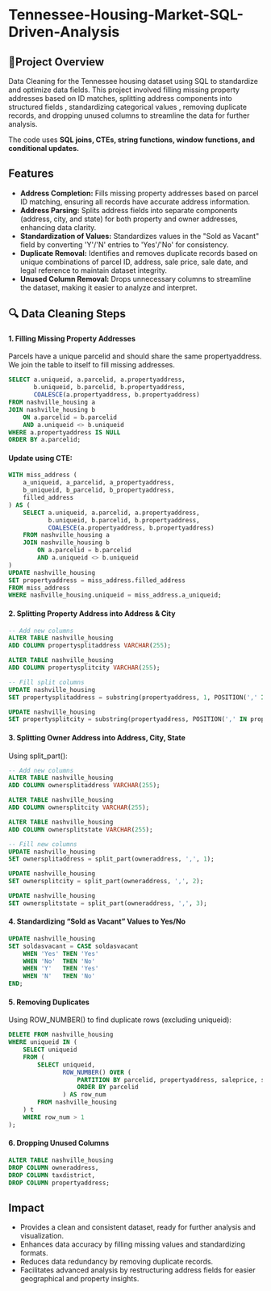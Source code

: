 # Tennessee-Housing-Market-SQL-Driven-Analysis

## 📌Project Overview
Data Cleaning for the Tennessee housing dataset using SQL to standardize and optimize data fields. This project involved filling missing property addresses based on ID matches, splitting address components into structured fields , standardizing categorical values , removing duplicate records, and dropping unused columns to streamline the data for further analysis.

The code uses **SQL joins, CTEs, string functions, window functions, and conditional updates.**

## Features
- **Address Completion:** Fills missing property addresses based on parcel ID matching, ensuring all records have accurate address information.
- **Address Parsing:** Splits address fields into separate components (address, city, and state) for both property and owner addresses, enhancing data clarity.
- **Standardization of Values:** Standardizes values in the "Sold as Vacant" field by converting 'Y'/'N' entries to 'Yes'/'No' for consistency.
- **Duplicate Removal:**  Identifies and removes duplicate records based on unique combinations of parcel ID, address, sale price, sale date, and legal reference to maintain dataset integrity.
- **Unused Column Removal:** Drops unnecessary columns to streamline the dataset, making it easier to analyze and interpret.

## 🔍 Data Cleaning Steps

#### 1. Filling Missing Property Addresses
Parcels have a unique parcelid and should share the same propertyaddress.
We join the table to itself to fill missing addresses.

```sql
SELECT a.uniqueid, a.parcelid, a.propertyaddress, 
       b.uniqueid, b.parcelid, b.propertyaddress,
       COALESCE(a.propertyaddress, b.propertyaddress)
FROM nashville_housing a
JOIN nashville_housing b
    ON a.parcelid = b.parcelid
    AND a.uniqueid <> b.uniqueid
WHERE a.propertyaddress IS NULL
ORDER BY a.parcelid;
```

#### Update using CTE:
```sql
WITH miss_address (
    a_uniqueid, a_parcelid, a_propertyaddress,
    b_uniqueid, b_parcelid, b_propertyaddress,
    filled_address
) AS (
    SELECT a.uniqueid, a.parcelid, a.propertyaddress,
           b.uniqueid, b.parcelid, b.propertyaddress,
           COALESCE(a.propertyaddress, b.propertyaddress)
    FROM nashville_housing a
    JOIN nashville_housing b
        ON a.parcelid = b.parcelid
        AND a.uniqueid <> b.uniqueid
)
UPDATE nashville_housing
SET propertyaddress = miss_address.filled_address
FROM miss_address
WHERE nashville_housing.uniqueid = miss_address.a_uniqueid;
```

#### 2. Splitting Property Address into Address & City
```sql
-- Add new columns
ALTER TABLE nashville_housing
ADD COLUMN propertysplitaddress VARCHAR(255);

ALTER TABLE nashville_housing
ADD COLUMN propertysplitcity VARCHAR(255);

-- Fill split columns
UPDATE nashville_housing
SET propertysplitaddress = substring(propertyaddress, 1, POSITION(',' IN propertyaddress) - 1);

UPDATE nashville_housing
SET propertysplitcity = substring(propertyaddress, POSITION(',' IN propertyaddress) + 1, length(propertyaddress));
```

#### 3. Splitting Owner Address into Address, City, State
Using split_part():
```sql
-- Add new columns
ALTER TABLE nashville_housing
ADD COLUMN ownersplitaddress VARCHAR(255);

ALTER TABLE nashville_housing
ADD COLUMN ownersplitcity VARCHAR(255);

ALTER TABLE nashville_housing
ADD COLUMN ownersplitstate VARCHAR(255);

-- Fill new columns
UPDATE nashville_housing
SET ownersplitaddress = split_part(owneraddress, ',', 1);

UPDATE nashville_housing
SET ownersplitcity = split_part(owneraddress, ',', 2);

UPDATE nashville_housing
SET ownersplitstate = split_part(owneraddress, ',', 3);
```

#### 4. Standardizing “Sold as Vacant” Values to Yes/No
```sql
UPDATE nashville_housing
SET soldasvacant = CASE soldasvacant
    WHEN 'Yes' THEN 'Yes'
    WHEN 'No'  THEN 'No'
    WHEN 'Y'   THEN 'Yes'
    WHEN 'N'   THEN 'No'
END;
```

#### 5. Removing Duplicates
Using ROW_NUMBER() to find duplicate rows (excluding uniqueid):
```sql
DELETE FROM nashville_housing
WHERE uniqueid IN (
    SELECT uniqueid
    FROM (
        SELECT uniqueid,
               ROW_NUMBER() OVER (
                   PARTITION BY parcelid, propertyaddress, saleprice, saledate, legalreference
                   ORDER BY parcelid
               ) AS row_num
        FROM nashville_housing
    ) t
    WHERE row_num > 1
);
```

#### 6. Dropping Unused Columns
```sql
ALTER TABLE nashville_housing
DROP COLUMN owneraddress,
DROP COLUMN taxdistrict,
DROP COLUMN propertyaddress;
```

## Impact
- Provides a clean and consistent dataset, ready for further analysis and visualization.
- Enhances data accuracy by filling missing values and standardizing formats.
- Reduces data redundancy by removing duplicate records.
- Facilitates advanced analysis by restructuring address fields for easier geographical and property insights.

<!--
## Getting Started
1. **Prerequisites:** Ensure you have access to a SQL environment (e.g., PostgreSQL, MySQL) and import the Nashville Housing dataset into a database.
2. **Dataset:** The Nashville Housing dataset includes details such as property address, owner address, sale information, and more.
3. **SQL File:** Use the provided SQL file containing the cleaning commands to execute each step in sequence and clean the dataset.
4. **Customization:** Modify SQL commands as needed to adapt to any variations in data structure or additional data preparation steps.

## Usage
- Run the SQL commands sequentially to clean the Nashville Housing dataset.
- Review the dataset after each stage to verify the applied changes, such as filled addresses, split fields, standardized values, and removal of duplicates.
- Utilize the clean data for further analysis or visualization in other tools.
-->
